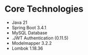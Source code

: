 # Core Technologies
- Java 21
- Spring Boot 3.4.1
- MySQL Database
- .JWT Authentication (0.11.5)
- Modelmapper 3.2.2
- Lombok 1.18.36
